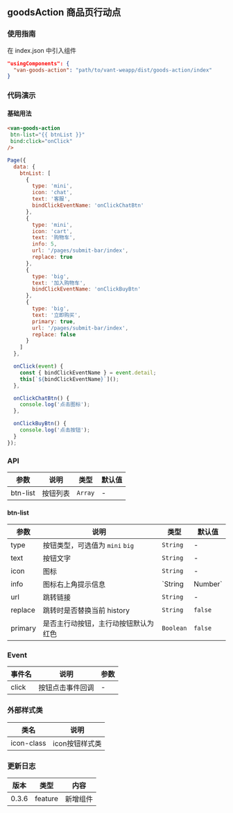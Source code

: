 ## goodsAction 商品页行动点

### 使用指南
在 index.json 中引入组件
```json
"usingComponents": {
  "van-goods-action": "path/to/vant-weapp/dist/goods-action/index"
}
```

### 代码演示

#### 基础用法

```html
<van-goods-action 
 btn-list="{{ btnList }}" 
 bind:click="onClick" 
/>
```

```javascript
Page({
  data: {
    btnList: [
      {
        type: 'mini',
        icon: 'chat',
        text: '客服',
        bindClickEventName: 'onClickChatBtn'
      },
      {
        type: 'mini',
        icon: 'cart',
        text: '购物车',
        info: 5,
        url: '/pages/submit-bar/index',
        replace: true
      },
      {
        type: 'big',
        text: '加入购物车',
        bindClickEventName: 'onClickBuyBtn'
      },
      {
        type: 'big',
        text: '立即购买',
        primary: true,
        url: '/pages/submit-bar/index',
        replace: false
      }
    ]
  },

  onClick(event) {
    const { bindClickEventName } = event.detail;
    this[`${bindClickEventName}`]();
  },

  onClickChatBtn() {
    console.log('点击图标');
  },

  onClickBuyBtn() {
    console.log('点击按钮');
  }
});
````

### API

| 参数 | 说明 | 类型 | 默认值 |
|-----------|-----------|-----------|-------------|
| btn-list | 按钮列表 |  `Array` | - |

#### btn-list
| 参数 | 说明 | 类型 | 默认值 |
|-----------|-----------|-----------|-------------|
| type | 按钮类型，可选值为 `mini` `big` | `String` | - |
| text | 按钮文字 | `String` | - |
| icon | 图标 | `String` | - |
| info | 图标右上角提示信息 | `String | Number` | - |
| url | 跳转链接 | `String` | - |
| replace | 跳转时是否替换当前 history | `String` | `false` |
| primary | 是否主行动按钮，主行动按钮默认为红色 | `Boolean` | `false` |

### Event

| 事件名 | 说明 | 参数 |
|-----------|-----------|-----------|
| click | 按钮点击事件回调 | - |

### 外部样式类

| 类名 | 说明 |
|-----------|-----------|
| icon-class | icon按钮样式类 |

### 更新日志

| 版本 | 类型 | 内容 |
|-----------|-----------|-----------|
| 0.3.6 | feature | 新增组件 |
